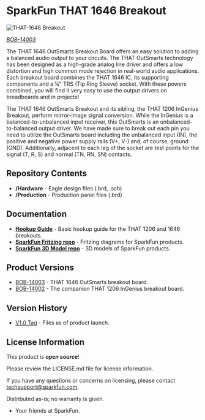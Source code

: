 SparkFun THAT 1646 Breakout
========================================

![THAT-1646 Breakout](https://cdn.sparkfun.com//assets/parts/1/1/7/8/2/14003-01.jpg)

[*BOB-14003*](https://www.sparkfun.com/products/14003)

The THAT 1646 OutSmarts Breakout Board offers an easy solution to adding a balanced audio output to your circuits. The THAT OutSmarts technology has been designed as a high-grade analog line driver and offers a low distortion and high common mode rejection in real-world audio applications. Each breakout board combines the THAT 1646 IC, its supporting components and a ¼" TRS (Tip Ring Sleeve) socket. With these powers combined, you will find it very easy to use the output drivers on breadboards and in projects!

The THAT 1646 OutSmarts Breakout and its sibling, the THAT 1206 InGenius Breakout, perform mirror-image signal conversion. While the InGenius is a balanced-to-unbalanced input receiver, this OutSmarts is an unbalanced-to-balanced output driver. We have made sure to break out each pin you need to utilize the OutSmarts board including the unbalanced input (IN), the positive and negative power supply rails (V+, V-) and, of course, ground (GND). Additionally, adjacent to each leg of the socket are test points for the signal (T, R, S) and normal (TN, RN, SN) contacts.

Repository Contents
-------------------

* **/Hardware** - Eagle design files (.brd, .sch)
* **/Production** - Production panel files (.brd)

Documentation
--------------
* **[Hookup Guide](https://learn.sparkfun.com/tutorials/that-ingenuis-and-outsmarts-breakout-hookup-guide)** - Basic hookup guide for the THAT 1206 and 1646 breakouts.
* **[SparkFun Fritzing repo](https://github.com/sparkfun/Fritzing_Parts)** - Fritzing diagrams for SparkFun products.
* **[SparkFun 3D Model repo](https://github.com/sparkfun/3D_Models)** - 3D models of SparkFun products.

Product Versions
----------------
* [BOB-14003](https://www.sparkfun.com/products/14003) - THAT 1646 OutSmarts breakout board.
* [BOB-14002](https://www.sparkfun.com/products/14002) - The companion THAT 1206 InGenius breakout board.

Version History
---------------
* [V1.0 Tag](https://github.com/sparkfun/THAT_1646_Breakout/commit/2f91aec23e70d395754cfb3aa0515f236956341f) - Files as of product launch.

License Information
-------------------

This product is _**open source**_!

Please review the LICENSE.md file for license information.

If you have any questions or concerns on licensing, please contact techsupport@sparkfun.com.

Distributed as-is; no warranty is given.

- Your friends at SparkFun.

_<COLLABORATION CREDIT>_

